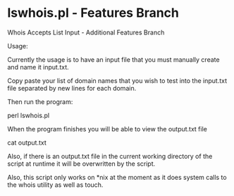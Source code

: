 lswhois.pl - Features Branch
==========

Whois Accepts List Input - Additional Features Branch

Usage:

Currently the usage is to have an input file that you must manually create and name it input.txt.

Copy paste your list of domain names that you wish to test into the input.txt file separated by new lines for each domain.

Then run the program:

perl lswhois.pl

When the program finishes you will be able to view the output.txt file

cat output.txt

Also, if there is an output.txt file in the current working directory of the script at runtime it will be overwritten
by the script.

Also, this script only works on *nix at the moment as it does system calls to the whois utility as well as touch.


